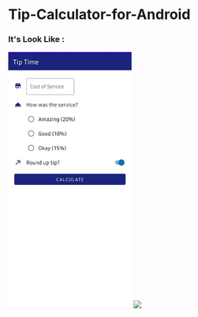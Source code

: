 # Tip-Calculator-for-Android

<h3>It's Look Like :</h3>
 <img src="https://raw.githubusercontent.com/KshitijNariya/Tip_Calc_using_Android/master/WhatsApp%20Image%202021-01-04%20at%206.39.42%20PM.jpeg" width="250px">
 <img src="https://raw.githubusercontent.com/KshitijNariya/Tip-Calculator-for-Android/master/20201230_224332.jpg" width="250px">

